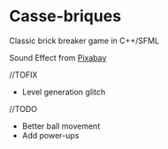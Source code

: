 # Casse-briques
Classic brick breaker game in C++/SFML

Sound Effect from <a href="https://pixabay.com/sound-effects/?utm_source=link-attribution&amp;utm_medium=referral&amp;utm_campaign=music&amp;utm_content=34297">Pixabay</a>

//TOFIX
- Level generation glitch

//TODO
- Better ball movement
- Add power-ups
